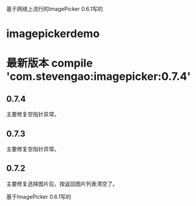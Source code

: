 基于网络上流行的ImagePicker 0.6.1写的

# imagepickerdemo
# 最新版本 compile 'com.stevengao:imagepicker:0.7.4'
## 0.7.4
主要修复空指针异常。  
## 0.7.3  
主要修复空指针异常。  
## 0.7.2  
主要修复选择图片后，按返回图片列表清空了。

基于ImagePicker 0.6.1写的
